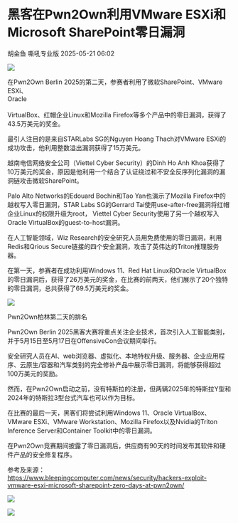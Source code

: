#  黑客在Pwn2Own利用VMware ESXi和Microsoft SharePoint零日漏洞   
胡金鱼  嘶吼专业版   2025-05-21 06:02  
  
![](https://mmbiz.qpic.cn/mmbiz_gif/wpkib3J60o297rwgIksvLibPOwR24tqI8dGRUah80YoBLjTBJgws2n0ibdvfvv3CCm0MIOHTAgKicmOB4UHUJ1hH5g/640?wx_fmt=gif "")  
  
在Pwn2Own Berlin 2025的第二天，参赛者利用了微软SharePoint、VMware ESXi、  
Oracle   
   
VirtualBox、红帽企业Linux和Mozilla Firefox等多个产品中的零日漏洞，获得了43.5万美元的奖金。  
  
最引人注目的是来自STARLabs SG的Nguyen Hoang Thach对VMware ESXi的成功攻击，他利用整数溢出漏洞获得了15万美元。  
  
越南电信网络安全公司（Viettel Cyber Security）的Dinh Ho Anh Khoa获得了10万美元的奖金，原因是他利用一个结合了认证绕过和不安全反序列化漏洞的漏洞链攻击微软SharePoint。  
  
Palo Alto Networks的Edouard Bochin和Tao Yan也演示了Mozilla Firefox中的越权写入零日漏洞，STAR Labs SG的Gerrard Tai使用use-after-free漏洞将红帽企业Linux的权限升级为root， Viettel Cyber Security使用了另一个越权写入Oracle VirtualBox的guest-to-host漏洞。  
  
在人工智能领域，Wiz Research的安全研究人员用免费使用的零日漏洞，利用Redis和Qrious Secure链接的四个安全漏洞，攻击了英伟达的Triton推理服务器。  
  
在第一天，参赛者在成功利用Windows 11、Red Hat Linux和Oracle VirtualBox的零日漏洞后，获得了26万美元的奖金，在比赛的前两天，他们展示了20个独特的零日漏洞，总共获得了69.5万美元的奖金。  
  
![](https://mmbiz.qpic.cn/sz_mmbiz_png/wpkib3J60o2ib1niaxjt66E0JdOkSRNBdUsw4TTWctXicIJWFt3G7nibz0U67R6cGhKLkKxkZxrUKbHiaYibib7O29NIwA/640?wx_fmt=png&from=appmsg "")  
  
Pwn2Own柏林第二天的排名  
  
Pwn2Own Berlin 2025黑客大赛将重点关注企业技术，首次引入人工智能类别，并于5月15日至5月17日在OffensiveCon会议期间举行。  
  
安全研究人员在AI、web浏览器、虚拟化、本地特权升级、服务器、企业应用程序、云原生/容器和汽车类别的完全修补产品中展示零日漏洞，将能够获得超过100万美元的奖励。  
  
然而，在Pwn2Own启动之前，没有特斯拉的注册，但两辆2025年的特斯拉Y型和2024年的特斯拉3型台式汽车也可以作为目标。  
  
在比赛的最后一天，黑客们将尝试利用Windows 11、Oracle VirtualBox、VMware ESXi、VMware Workstation、Mozilla Firefox以及Nvidia的Triton Inference Server和Container Toolkit中的零日漏洞。  
  
在Pwn2Own竞赛期间披露了零日漏洞后，供应商有90天的时间发布其软件和硬件产品的安全修复程序。  
  
参考及来源：  
https://www.bleepingcomputer.com/news/security/hackers-exploit-vmware-esxi-microsoft-sharepoint-zero-days-at-pwn2own/  
  
![](https://mmbiz.qpic.cn/sz_mmbiz_png/wpkib3J60o2ib1niaxjt66E0JdOkSRNBdUsjp8E8MMKp9dGM2Pm8mxO9uDRoM5AtnuoW851mWe6oJicXEib4DYkbxtA/640?wx_fmt=png&from=appmsg "")  
  
![](https://mmbiz.qpic.cn/sz_mmbiz_png/wpkib3J60o2ib1niaxjt66E0JdOkSRNBdUszrHa4jXz36cM1BB1YB6GGgvGkWneRZpMtzEXc0w6JCJREHt8DwcR5w/640?wx_fmt=png&from=appmsg "")  
  
  
